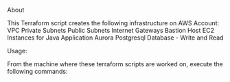 About

  This Terraform script creates the following infrastructure on AWS Account:
      VPC
      Private Subnets
      Public Subnets
      Internet Gateways
      Bastion Host
      EC2 Instances for Java Application
      Aurora Postgresql Database - Write and Read


Usage:

From the machine where these terraform scripts are worked on, execute the following commands:
